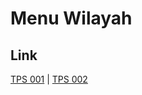 # Menu Wilayah

## Link

[TPS 001](https://github.com/gigit-pemilu/pemilu-2024-74-sulawesi-tenggara/tree/main/pilpres/hitung-suara/sub/74-sulawesi-tenggara/sub/12-konawe-kepulauan/sub/05-wawonii-tenggara/sub/2004-tondonggito/sub/001-tps)
 | 
[TPS 002](https://github.com/gigit-pemilu/pemilu-2024-74-sulawesi-tenggara/tree/main/pilpres/hitung-suara/sub/74-sulawesi-tenggara/sub/12-konawe-kepulauan/sub/05-wawonii-tenggara/sub/2004-tondonggito/sub/002-tps)

